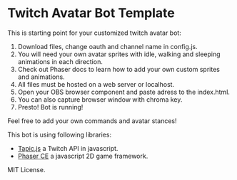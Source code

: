 # Twitch Avatar Bot Template

This is starting point for your customized twitch avatar bot:

1. Download files, change oauth and channel name in config.js.
2. You will need your own avatar sprites with idle, walking and sleeping animations in each direction.
3. Check out Phaser docs to learn how to add your own custom sprites and animations.
3. All files must be hosted on a web server or localhost.
4. Open your OBS browser component and paste adress to the index.html.
5. You can also capture browser window with chroma key.
5. Presto! Bot is running!

Feel free to add your own commands and avatar stances!

This bot is using following libraries: 
- [Tapic.js](https://github.com/Skhmt/tapic) a Twitch API in javascript.
- [Phaser CE](https://github.com/photonstorm/phaser-ce) a javascript 2D game framework.

MIT License.
